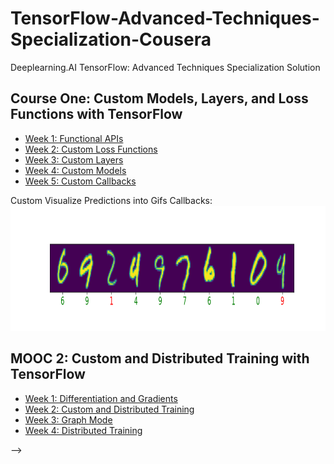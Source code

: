 # TensorFlow-Advanced-Techniques-Specialization-Cousera
Deeplearning.AI TensorFlow: Advanced Techniques Specialization Solution


## Course One: Custom Models, Layers, and Loss Functions with TensorFlow
* [Week 1: Functional APIs](https://github.com/sulaiman-shamasna/TensorFlow-Advanced-Techniques-Specialization-Coursera/tree/main/Course%20One%20-%20Custom%20Models%2C%20Layers%2C%20and%20Loss%20Functions%20with%20TensorFlow/week%201%20-%20Functional%20APIs)
* [Week 2: Custom Loss Functions](https://github.com/sulaiman-shamasna/TensorFlow-Advanced-Techniques-Specialization-Coursera/tree/main/Course%20One%20-%20Custom%20Models%2C%20Layers%2C%20and%20Loss%20Functions%20with%20TensorFlow/week%202%20-%20Custom%20Loss%20Functions)
* [Week 3: Custom Layers](https://github.com/sulaiman-shamasna/TensorFlow-Advanced-Techniques-Specialization-Coursera/tree/main/Course%20One%20-%20Custom%20Models%2C%20Layers%2C%20and%20Loss%20Functions%20with%20TensorFlow/week%203%20-%20Custom%20Layers)
* [Week 4: Custom Models](https://github.com/sulaiman-shamasna/TensorFlow-Advanced-Techniques-Specialization-Coursera/tree/main/Course%20One%20-%20Custom%20Models%2C%20Layers%2C%20and%20Loss%20Functions%20with%20TensorFlow/week%204%20-%20Custom%20Models)
* [Week 5: Custom Callbacks](https://github.com/sulaiman-shamasna/TensorFlow-Advanced-Techniques-Specialization-Coursera/tree/main/Course%20One%20-%20Custom%20Models%2C%20Layers%2C%20and%20Loss%20Functions%20with%20TensorFlow/week%205%20-%20Custom%20Callbacks)

Custom Visualize Predictions into Gifs Callbacks:
<img src="https://github.com/sulaiman-shamasna/TensorFlow-Advanced-Techniques-Specialization-Coursera/blob/main/Course%20One%20-%20Custom%20Models%2C%20Layers%2C%20and%20Loss%20Functions%20with%20TensorFlow/week%205%20-%20Custom%20Callbacks/animation.gif" width="800" height="200" /> 

  
## MOOC 2: Custom and Distributed Training with TensorFlow
* [Week 1: Differentiation and Gradients](https://github.com/sulaiman-shamasna/TensorFlow-Advanced-Techniques-Specialization-Coursera/tree/main/Course%20Two%20-%20Custom%20and%20Distributed%20Training%20with%20TensorFlow/week%201%20-%20Differentiation%20and%20Gradients)
* [Week 2: Custom and Distributed Training](https://github.com/sulaiman-shamasna/TensorFlow-Advanced-Techniques-Specialization-Coursera/tree/main/Course%20Two%20-%20Custom%20and%20Distributed%20Training%20with%20TensorFlow/week%202%20-%20Custom%20and%20Distributed%20Training)
* [Week 3: Graph Mode](https://github.com/sulaiman-shamasna/TensorFlow-Advanced-Techniques-Specialization-Coursera/tree/main/Course%20Two%20-%20Custom%20and%20Distributed%20Training%20with%20TensorFlow/week%203%20-%20Graph%20Mode)
* [Week 4: Distributed Training](https://github.com/sulaiman-shamasna/TensorFlow-Advanced-Techniques-Specialization-Coursera/tree/main/Course%20Two%20-%20Custom%20and%20Distributed%20Training%20with%20TensorFlow/week%204%20-%20Distributed%20Training) 

<!-- ## MOOC 3: Advanced Computer Vision with TensorFlow
* [Week 1: Introduction to Computer Vision](https://github.com/BaoLocPham/TensorFlow-Advanced-Techniques-Cousera/tree/main/MOOC%203%20-%20Advanced%20Computer%20Vision%20with%20TensorFlow/week%201%20-%20Introduction%20to%20Computer%20Vision)

![Introduction to Object Detection](https://user-images.githubusercontent.com/67360122/151739698-12aaf8b1-9dbe-4c76-996d-d19154eacc88.png)

* [Week 2: Object Detection](https://github.com/BaoLocPham/TensorFlow-Advanced-Techniques-Cousera/tree/main/MOOC%203%20-%20Advanced%20Computer%20Vision%20with%20TensorFlow/week%202%20-%20Object%20Detection)

Fine tune object detection using only 5 training images:  [Object Detection API](https://github.com/tensorflow/models/tree/master/research/object_detection) and retrain [RetinaNet](https://arxiv.org/abs/1708.02002) 
<img src="https://github.com/BaoLocPham/TensorFlow-Advanced-Techniques-Cousera/blob/main/MOOC%203%20-%20Advanced%20Computer%20Vision%20with%20TensorFlow/week%202%20-%20Object%20Detection/duckies_test.gif" width="400" height="350" /> <img src="https://github.com/BaoLocPham/TensorFlow-Advanced-Techniques-Cousera/blob/main/MOOC%203%20-%20Advanced%20Computer%20Vision%20with%20TensorFlow/week%202%20-%20Object%20Detection/zombie-anim.gif" width="400" height="350" />

* [Week 3: Image Segmentation](https://github.com/BaoLocPham/TensorFlow-Advanced-Techniques-Cousera/tree/main/MOOC%203%20-%20Advanced%20Computer%20Vision%20with%20TensorFlow/week%203%20-%20Image%20Segmentation)

MNIST Segmentation: 
<img src="https://github.com/BaoLocPham/TensorFlow-Advanced-Techniques-Cousera/blob/main/MOOC%203%20-%20Advanced%20Computer%20Vision%20with%20TensorFlow/week%203%20-%20Image%20Segmentation/MNIST_Segmentation.PNG" width="1000" height="300" />

* [Week 4: Visualization and Interpretability](https://github.com/BaoLocPham/TensorFlow-Advanced-Techniques-Cousera/tree/main/MOOC%203%20-%20Advanced%20Computer%20Vision%20with%20TensorFlow/week%204%20-%20Visualization%20and%20Interpretability)

Class Activation Maps with Fashion MNIST:

<img src="https://user-images.githubusercontent.com/67360122/156879111-bb1cfc39-732b-4601-b431-bbc5ef654ebf.png" width="400" height="400" /> <img src="https://user-images.githubusercontent.com/67360122/156879137-aa57660a-3cc1-40c6-9726-8ca68f06aa29.png" width="400" height="400" />

Class Activation Maps with CatsDogs:

<img src="https://user-images.githubusercontent.com/67360122/156879192-2b94cd5b-2915-4c4a-9013-331c9fe012bd.png" width="400" height="400" /> <img src="https://user-images.githubusercontent.com/67360122/156879217-5437d3c7-3730-4f56-892f-856b0a5b66a4.png" width="400" height="400" />

Saliency:

<img src="https://user-images.githubusercontent.com/67360122/156879461-23b33ce8-90c9-42e0-85b0-71e557e37ae4.png" width="400" height="400" /> <img src="https://user-images.githubusercontent.com/67360122/156879402-34535ec6-c27f-4d49-ab26-704ff15f848b.png" width="400" height="400" />

Radient-weighted class activation maps (GradCAMs):

<img src="https://user-images.githubusercontent.com/67360122/156879502-1e585053-8a2f-47e4-85b8-6157ba5cbc5e.png" width="1000" height="750" /> 

## MOOC 4: Generative Deep Learning with TensorFlow
* [Week 1: Style Transfer](https://github.com/BaoLocPham/TensorFlow-Advanced-Techniques-Cousera/tree/main/MOOC%204%20-%20Generative%20Deep%20Learning%20with%20TensorFlow/week%201%20-%20Style%20Transfer)

Assignment Style Transfer using InceptionV3 backbone
![content and style image](https://user-images.githubusercontent.com/67360122/157914973-1833879c-1694-4a46-b596-3e15ef9d1a98.png)
![generated image](https://user-images.githubusercontent.com/67360122/157915017-9a349e6b-3c94-411d-b796-19626c27a22d.png)

* [Week 2: AutoEncoder](https://github.com/BaoLocPham/TensorFlow-Advanced-Techniques-Cousera/tree/main/MOOC%204%20-%20Generative%20Deep%20Learning%20with%20TensorFlow/week%202%20-%20Auto%20Encoder)

Assignment CIFAR-10 AutoEncoder
![visualization garelly](https://user-images.githubusercontent.com/67360122/158839846-4254ee93-4224-4c09-a1ce-dcc9c0ee4aad.png)

* [Week 3: Variational AutoEncoder](https://github.com/BaoLocPham/TensorFlow-Advanced-Techniques-Cousera/tree/main/MOOC%204%20-%20Generative%20Deep%20Learning%20with%20TensorFlow/week%203%20-%20Variational%20Auto%20Encoder)

MNIST Variational Autoencoder:

![MNIST Variational Autoencoder](https://github.com/BaoLocPham/TensorFlow-Advanced-Techniques-Cousera/blob/main/MOOC%204%20-%20Generative%20Deep%20Learning%20with%20TensorFlow/week%203%20-%20Variational%20Auto%20Encoder/vea-mnist-anim.gif)

Anime Face Variational Autoencoder:

Encoder with random normal embeddings

![Anime Face Varional Autoencoder Encoder](https://github.com/BaoLocPham/TensorFlow-Advanced-Techniques-Cousera/blob/main/MOOC%204%20-%20Generative%20Deep%20Learning%20with%20TensorFlow/week%203%20-%20Variational%20Auto%20Encoder/encoder-anime-anim.gif)

Anime Face Variational Autoencoder inference:

![Anime Face Varional Autoencoder inference](https://github.com/BaoLocPham/TensorFlow-Advanced-Techniques-Cousera/blob/main/MOOC%204%20-%20Generative%20Deep%20Learning%20with%20TensorFlow/week%203%20-%20Variational%20Auto%20Encoder/vea-anime-anim.gif)


![image](https://user-images.githubusercontent.com/67360122/161431376-2bceac2a-de0d-4de4-90ca-e038402fedea.png)

* [Week 4: GAN](https://github.com/BaoLocPham/TensorFlow-Advanced-Techniques-Cousera/tree/main/MOOC%204%20-%20Generative%20Deep%20Learning%20with%20TensorFlow/week%204%20-%20GAN)

MNIST GAN:

![MNIST](https://github.com/BaoLocPham/TensorFlow-Advanced-Techniques-Cousera/blob/main/MOOC%204%20-%20Generative%20Deep%20Learning%20with%20TensorFlow/week%204%20-%20GAN/gan-mnist-anim.gif)

Fashion MNIST GAN:

![Fashion MNIST GAN](https://github.com/BaoLocPham/TensorFlow-Advanced-Techniques-Cousera/blob/main/MOOC%204%20-%20Generative%20Deep%20Learning%20with%20TensorFlow/week%204%20-%20GAN/gan-fashion-mnist-anim.gif)

Celebrity Face GAN:

![Celeb face GAN](https://github.com/BaoLocPham/TensorFlow-Advanced-Techniques-Cousera/blob/main/MOOC%204%20-%20Generative%20Deep%20Learning%20with%20TensorFlow/week%204%20-%20GAN/gan-celebface-anim.gif) --> -->
